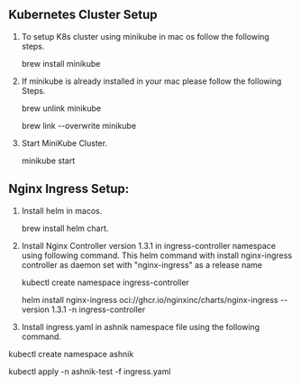 ## Kubernetes Cluster Setup
1. To setup K8s cluster using minikube in mac os follow the following steps.
   
    brew install minikube
   
3. If minikube is already installed in your mac please follow the following Steps.
   
    brew unlink minikube
   
    brew link --overwrite minikube
   
5. Start MiniKube Cluster.
   
   minikube start
   
## Nginx Ingress Setup:  

1. Install helm in macos.
   
   brew install helm chart.
   
3. Install Nginx Controller version 1.3.1 in ingress-controller namespace using following command. This helm command with install nginx-ingress controller as daemon set with "nginx-ingress" as a release name

   kubectl create namespace ingress-controller  

   helm install nginx-ingress oci://ghcr.io/nginxinc/charts/nginx-ingress --version 1.3.1 -n ingress-controller

5. Install ingress.yaml in ashnik  namespace file using the following command.
   
  kubectl create namespace ashnik
 
  kubectl apply -n ashnik-test -f ingress.yaml 


 
